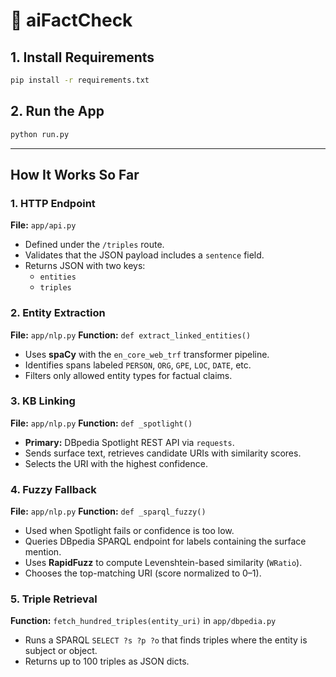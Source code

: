 # 🧠 aiFactCheck

## 1. Install Requirements

```bash
pip install -r requirements.txt
```

## 2. Run the App

```bash
python run.py
```

---

## How It Works So Far

### 1. HTTP Endpoint
**File:** `app/api.py`

- Defined under the `/triples` route.
- Validates that the JSON payload includes a `sentence` field.
- Returns JSON with two keys:
  - `entities`
  - `triples`

### 2. Entity Extraction
**File:** `app/nlp.py`
**Function:** `def extract_linked_entities()`

- Uses **spaCy** with the `en_core_web_trf` transformer pipeline.
- Identifies spans labeled `PERSON`, `ORG`, `GPE`, `LOC`, `DATE`, etc.
- Filters only allowed entity types for factual claims.

### 3. KB Linking
**File:** `app/nlp.py`
**Function:** `def _spotlight()`

- **Primary:** DBpedia Spotlight REST API via `requests`.
- Sends surface text, retrieves candidate URIs with similarity scores.
- Selects the URI with the highest confidence.

### 4. Fuzzy Fallback
**File:** `app/nlp.py`
**Function:** `def _sparql_fuzzy()`

- Used when Spotlight fails or confidence is too low.
- Queries DBpedia SPARQL endpoint for labels containing the surface mention.
- Uses **RapidFuzz** to compute Levenshtein-based similarity (`WRatio`).
- Chooses the top-matching URI (score normalized to 0–1).

### 5. Triple Retrieval

**Function:** `fetch_hundred_triples(entity_uri)` in `app/dbpedia.py`

- Runs a SPARQL `SELECT ?s ?p ?o` that finds triples where the entity is subject or object.
- Returns up to 100 triples as JSON dicts.
